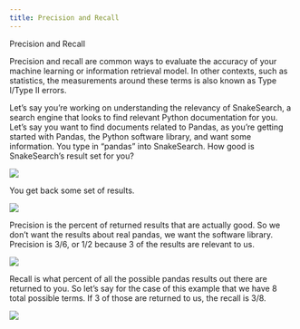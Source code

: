 ```yaml
---
title: Precision and Recall
---
```


Precision and Recall

Precision and recall are common ways to evaluate the accuracy of your machine learning or information retrieval model. In other contexts, such as statistics, the measurements around these terms is also known as Type I/Type II errors.

Let’s say you’re working on understanding the relevancy of SnakeSearch, a search engine that looks to find relevant Python documentation for you. Let’s say you want to find documents related to Pandas, as you’re getting started with Pandas, the Python software library, and want some information. You type in “pandas” into SnakeSearch. How good is SnakeSearch’s result set for you? 


![](https://raw.githubusercontent.com/veekaybee/boringml/main/static/images/snakesearch.png)


You get back some set of results. 


![](https://raw.githubusercontent.com/veekaybee/boringml/main/static/images/results.png)


Precision is the percent of returned results that are actually good. So we don’t want the results about real pandas, we want the software library. Precision is 3/6, or 1/2 because 3 of the results are relevant to us.

![](https://raw.githubusercontent.com/veekaybee/boringml/main/static/images/precision.png)


Recall is what percent of all the possible pandas results out there are returned to you. So let’s say for the case of this example that we have 8 total possible terms. If 3 of those are returned to us, the recall is 3/8.

![](https://raw.githubusercontent.com/veekaybee/boringml/main/static/images/recall.png)
